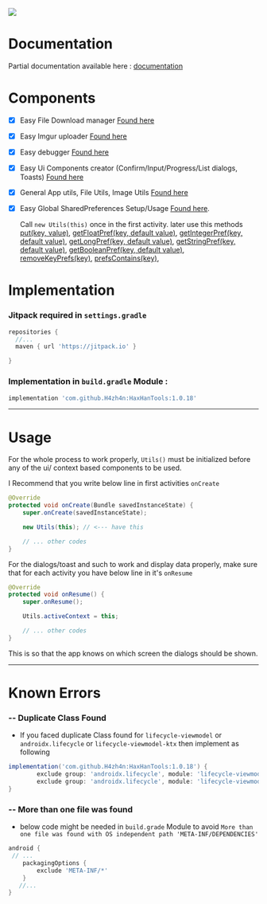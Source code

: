 [![](https://jitpack.io/v/H4zh4n/HaxHanTools.svg)](https://jitpack.io/#H4zh4n/HaxHanTools)

# Documentation
Partial documentation available here : [documentation](https://github.com/H4zh4n/HaxHanTools/tree/documentation)


# Components
- [x] Easy File Download manager [Found here](https://github.com/H4zh4n/HaxHanTools/tree/master/haxhantools/src/main/java/com/dev/hazhanjalal/haxhantools/utils/download)

- [x] Easy Imgur uploader [Found here](https://github.com/H4zh4n/HaxHanTools/tree/master/haxhantools/src/main/java/com/dev/hazhanjalal/haxhantools/utils/imgur_upload_helper)
- [x] Easy debugger [Found here](https://github.com/H4zh4n/HaxHanTools/tree/master/haxhantools/src/main/java/com/dev/hazhanjalal/haxhantools/utils/print)
- [x] Easy Ui Components creator (Confirm/Input/Progress/List dialogs, Toasts) [Found here](https://github.com/H4zh4n/HaxHanTools/tree/master/haxhantools/src/main/java/com/dev/hazhanjalal/haxhantools/utils/ui)
- [x] General App utils, File Utils, Image Utils [Found here](https://github.com/H4zh4n/HaxHanTools/tree/master/haxhantools/src/main/java/com/dev/hazhanjalal/haxhantools/utils/utils)
- [x] Easy Global SharedPreferences Setup/Usage [Found here](https://github.com/H4zh4n/HaxHanTools/blob/f60a882df13c574802598cc51c2a63941d7ef3dc/haxhantools/src/main/java/com/dev/hazhanjalal/haxhantools/utils/utils/Utils.java#L434).

    Call `new Utils(this)` once in the first activity. later use this methods
[put(key, value)](https://github.com/H4zh4n/HaxHanTools/blob/f60a882df13c574802598cc51c2a63941d7ef3dc/haxhantools/src/main/java/com/dev/hazhanjalal/haxhantools/utils/utils/Utils.java#L353),
[getFloatPref(key, default value)](https://github.com/H4zh4n/HaxHanTools/blob/f60a882df13c574802598cc51c2a63941d7ef3dc/haxhantools/src/main/java/com/dev/hazhanjalal/haxhantools/utils/utils/Utils.java#L374),
[getIntegerPref(key, default value)](https://github.com/H4zh4n/HaxHanTools/blob/f60a882df13c574802598cc51c2a63941d7ef3dc/haxhantools/src/main/java/com/dev/hazhanjalal/haxhantools/utils/utils/Utils.java#L382),
[getLongPref(key, default value)](https://github.com/H4zh4n/HaxHanTools/blob/f60a882df13c574802598cc51c2a63941d7ef3dc/haxhantools/src/main/java/com/dev/hazhanjalal/haxhantools/utils/utils/Utils.java#L390),
[getStringPref(key, default value)](https://github.com/H4zh4n/HaxHanTools/blob/f60a882df13c574802598cc51c2a63941d7ef3dc/haxhantools/src/main/java/com/dev/hazhanjalal/haxhantools/utils/utils/Utils.java#L398),
[getBooleanPref(key, default value)](https://github.com/H4zh4n/HaxHanTools/blob/f60a882df13c574802598cc51c2a63941d7ef3dc/haxhantools/src/main/java/com/dev/hazhanjalal/haxhantools/utils/utils/Utils.java#L426),
[removeKeyPrefs(key)](https://github.com/H4zh4n/HaxHanTools/blob/f60a882df13c574802598cc51c2a63941d7ef3dc/haxhantools/src/main/java/com/dev/hazhanjalal/haxhantools/utils/utils/Utils.java#L406),
[prefsContains(key)](https://github.com/H4zh4n/HaxHanTools/blob/f60a882df13c574802598cc51c2a63941d7ef3dc/haxhantools/src/main/java/com/dev/hazhanjalal/haxhantools/utils/utils/Utils.java#L412),


# Implementation
### Jitpack required in `settings.gradle`
```gradle
repositories {
  //...
  maven { url 'https://jitpack.io' }

}
```

### Implementation in `build.gradle` Module :
```gradle
implementation 'com.github.H4zh4n:HaxHanTools:1.0.18'
```
___

# Usage 
For the whole process to work properly, `Utils()` must be initialized before any of the ui/ context based components to be used.

I Recommend that you write below line in first activities `onCreate`
```java
@Override
protected void onCreate(Bundle savedInstanceState) {
    super.onCreate(savedInstanceState);

    new Utils(this); // <--- have this

    // ... other codes
}

```

For the dialogs/toast and such to work and display data properly, make sure that for each activity you have below line in it's `onResume`

```java
@Override
protected void onResume() {
    super.onResume();

    Utils.activeContext = this;

    // ... other codes
}

```
This is so that the app knows on which screen the dialogs should be shown.



___

# Known Errors

### -- Duplicate Class Found
- If you faced duplicate Class found for `lifecycle-viewmodel` or  `androidx.lifecycle` or `lifecycle-viewmodel-ktx` then implement as following

```gradle
implementation('com.github.H4zh4n:HaxHanTools:1.0.18') {
        exclude group: 'androidx.lifecycle', module: 'lifecycle-viewmodel'
        exclude group: 'androidx.lifecycle', module: 'lifecycle-viewmodel-ktx'
}
```

### -- More than one file was found

- below code might be needed in `build.grade` Module to avoid `More than one file was found with OS independent path 'META-INF/DEPENDENCIES'`


```gradle
android {
 // ...
    packagingOptions {
        exclude 'META-INF/*'
    }
   //...
}
```


